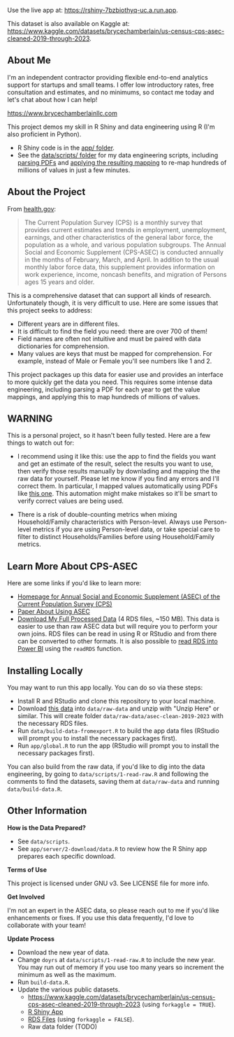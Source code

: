 Use the live app at: https://rshiny-7bzbiothyq-uc.a.run.app.

This dataset is also available on Kaggle at: https://www.kaggle.com/datasets/brycechamberlain/us-census-cps-asec-cleaned-2019-through-2023. 

## About Me

I'm an independent contractor providing flexible end-to-end analytics support for startups and small teams. I offer low introductory rates, free consultation and estimates, and no minimums, so contact me today and let's chat about how I can help!

https://www.brycechamberlainllc.com

This project demos my skill in R Shiny and data engineering using R (I'm also proficient in Python). 

* R Shiny code is in the [app/ folder](https://github.com/superchordate/ASEC-census-helper/tree/main/app).
* See the [data/scripts/ folder](https://github.com/superchordate/ASEC-census-helper/tree/main/data/scripts) for my data engineering scripts, including [parsing PDFs](https://github.com/superchordate/ASEC-census-helper/blob/main/data/scripts/2-data-dictionary.R) and [applying the resulting mapping](https://github.com/superchordate/ASEC-census-helper/blob/main/data/scripts/3-aggregate-clean.R) to re-map hundreds of millions of values in just a few minutes.

## About the Project

From [health.gov](https://health.gov/healthypeople/objectives-and-data/data-sources-and-methods/data-sources/current-population-survey-annual-social-and-economic-supplement-cps-asec):

> The Current Population Survey (CPS) is a monthly survey that provides current estimates and trends in employment, unemployment, earnings, and  other characteristics of the general labor force, the population as a  whole, and various population subgroups. The Annual Social and Economic  Supplement (CPS-ASEC) is conducted annually in the months of February, March, and April. In addition to the usual monthly labor force data, this supplement provides information on work experience, income, noncash benefits, and migration of Persons ages 15 years and older.

This is a comprehensive dataset that can support all kinds of research. Unfortunately though, it is very difficult to use. Here are some issues that this project seeks to address:

* Different years are in different files.
* It is difficult to find the field you need: there are over 700 of them!
* Field names are often not intuitive and must be paired with data dictionaries for comprehension. 
* Many values are keys that must be mapped for comprehension. For example, instead of Male or Female you'll see numbers like 1 and 2.

This project packages up this data for easier use and provides an interface to more quickly get the data you need. This requires some intense data engineering, including parsing a PDF for each year to get the value mappings, and applying this to map hundreds of millions of values. 

## WARNING

This is a personal project, so it hasn't been fully tested. Here are a few things to watch out for:

* I recommend using it like this: use the app to find the fields you want and get an estimate of the result, select the results you want to use, then verify those results manually by downlading and mapping the the raw data for yourself. Please let me know if you find any errors and I'll correct them. In particular, I mapped values automatically using PDFs like [this one](https://www2.census.gov/programs-surveys/cps/datasets/2023/march/asec2023_ddl_pub_full.pdf). This automation might make mistakes so it'll be smart to verify correct values are being used.

* There is a risk of double-counting metrics when mixing Household/Family characteristics with Person-level. Always use Person-level metrics if you are using Person-level data, or take special care to filter to distinct Households/Families before using Household/Family metrics. 

## Learn More About CPS-ASEC

Here are some links if you'd like to learn more:

* [Homepage for Annual Social and Economic Supplement (ASEC) of the Current Population Survey (CPS)](https://www.census.gov/programs-surveys/saipe/guidance/model-input-data/cpsasec.html)
* [Paper About Using ASEC](https://cps.ipums.org/cps/resources/linking/4.workingpaper16.pdf)
* [Download My Full Processed Data](https://storage.googleapis.com/data-downloads-by-bryce/asec-clean-2020-2024-rds.zip) (4 RDS files, ~150 MB). This data is easier to use than raw ASEC data but will require you to perform your own joins. RDS files can be read in using R or RStudio and from there can be converted to other formats. It is also possible to [read RDS into Power BI](https://www.sqlshack.com/import-data-using-r-in-power-bi/) using the `readRDS` function.

## Installing Locally

You may want to run this app locally. You can do so via these steps:

* Install R and RStudio and clone this repository to your local machine.
* Download [this data](https://storage.googleapis.com/data-downloads-by-bryce/asec-clean-2020-2024-rds.zip) into `data/raw-data` and unzip with "Unzip Here" or similar. This will create folder `data/raw-data/asec-clean-2019-2023` with the necessary RDS files. 
* Run `data/build-data-fromexport.R` to build the app data files (RStudio will prompt you to install the necessary packages first).
* Run `app/global.R` to run the app (RStudio will prompt you to install the necessary packages first).

You can also build from the raw data, if you'd like to dig into the data engineering, by going to `data/scripts/1-read-raw.R` and following the comments to find the datasets, saving them at `data/raw-data` and running `data/build-data.R`.

## Other Information

**How is the Data Prepared?**

* See `data/scripts`.
* See `app/server/2-download/data.R` to review how the R Shiny app prepares each specific download. 

**Terms of Use**

This project is licensed under GNU v3. See LICENSE file for more info. 

**Get Involved**

I'm not an expert in the ASEC data, so please reach out to me if you'd like enhancements or fixes. If you use this data frequently, I'd love to collaborate with your team!  

**Update Process**

* Download the new year of data. 
* Change `doyrs` at `data/scripts/1-read-raw.R` to include the new year. You may run out of memory if you use too many years so increment the minimum as well as the maximum. 
* Run `build-data.R`. 
* Update the various public datasets. 
   - https://www.kaggle.com/datasets/brycechamberlain/us-census-cps-asec-cleaned-2019-through-2023 (using `forkaggle = TRUE`).
   - [R Shiny App](https://rshiny-7bzbiothyq-uc.a.run.app/)
   - [RDS Files](https://storage.googleapis.com/data-downloads-by-bryce/asec-clean-2020-2024-rds.zip) (using `forkaggle = FALSE`).
   - Raw data folder (TODO)

